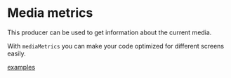 # Media metrics

This producer can be used to get information about the current media.

With `mediaMetrics` you can make your code optimized for different screens easily.

[examples](actualize://example-group?name=mediaMetrics)
